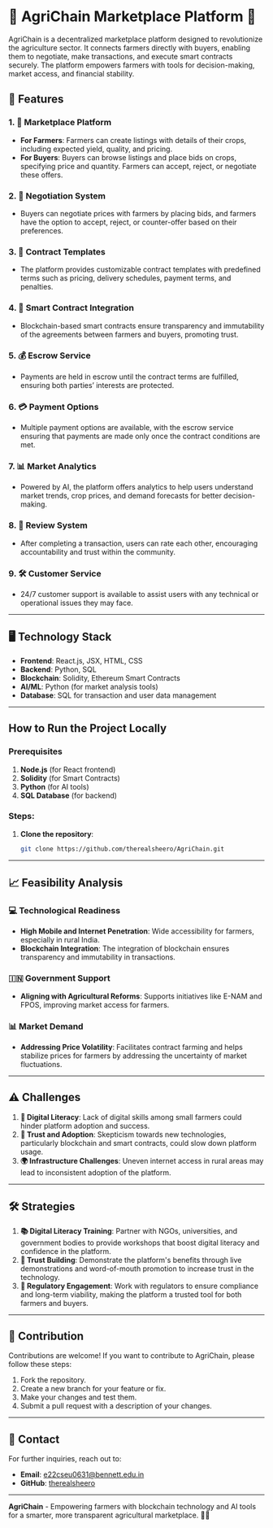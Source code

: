 # 🚜 AgriChain Marketplace Platform 🌱

AgriChain is a decentralized marketplace platform designed to revolutionize the agriculture sector. It connects farmers directly with buyers, enabling them to negotiate, make transactions, and execute smart contracts securely. The platform empowers farmers with tools for decision-making, market access, and financial stability.

## 📌 Features

### 1. **🌾 Marketplace Platform**
   - **For Farmers**: Farmers can create listings with details of their crops, including expected yield, quality, and pricing.
   - **For Buyers**: Buyers can browse listings and place bids on crops, specifying price and quantity. Farmers can accept, reject, or negotiate these offers.

### 2. **💬 Negotiation System**
   - Buyers can negotiate prices with farmers by placing bids, and farmers have the option to accept, reject, or counter-offer based on their preferences.

### 3. **📜 Contract Templates**
   - The platform provides customizable contract templates with predefined terms such as pricing, delivery schedules, payment terms, and penalties.

### 4. **🔗 Smart Contract Integration**
   - Blockchain-based smart contracts ensure transparency and immutability of the agreements between farmers and buyers, promoting trust.

### 5. **💰 Escrow Service**
   - Payments are held in escrow until the contract terms are fulfilled, ensuring both parties’ interests are protected.

### 6. **💳 Payment Options**
   - Multiple payment options are available, with the escrow service ensuring that payments are made only once the contract conditions are met.

### 7. **📊 Market Analytics**
   - Powered by AI, the platform offers analytics to help users understand market trends, crop prices, and demand forecasts for better decision-making.

### 8. **🌟 Review System**
   - After completing a transaction, users can rate each other, encouraging accountability and trust within the community.

### 9. **🛠️ Customer Service**
   - 24/7 customer support is available to assist users with any technical or operational issues they may face.

---

## 🖥️ Technology Stack

- **Frontend**: React.js, JSX, HTML, CSS
- **Backend**: Python, SQL
- **Blockchain**: Solidity, Ethereum Smart Contracts
- **AI/ML**: Python (for market analysis tools)
- **Database**: SQL for transaction and user data management

---

## How to Run the Project Locally

### Prerequisites

1. **Node.js** (for React frontend)
2. **Solidity** (for Smart Contracts)
3. **Python** (for AI tools)
4. **SQL Database** (for backend)

### Steps:

1. **Clone the repository**:
   ```bash
   git clone https://github.com/therealsheero/AgriChain.git

---

## 📈 Feasibility Analysis

### 💻 Technological Readiness
   - **High Mobile and Internet Penetration**: Wide accessibility for farmers, especially in rural India.
   - **Blockchain Integration**: The integration of blockchain ensures transparency and immutability in transactions.

### 🇮🇳 Government Support
   - **Aligning with Agricultural Reforms**: Supports initiatives like E-NAM and FPOS, improving market access for farmers.

### 📊 Market Demand
   - **Addressing Price Volatility**: Facilitates contract farming and helps stabilize prices for farmers by addressing the uncertainty of market fluctuations.

---

## ⚠️ Challenges

1. **📱 Digital Literacy**: Lack of digital skills among small farmers could hinder platform adoption and success.
2. **🤔 Trust and Adoption**: Skepticism towards new technologies, particularly blockchain and smart contracts, could slow down platform usage.
3. **🌍 Infrastructure Challenges**: Uneven internet access in rural areas may lead to inconsistent adoption of the platform.

---

## 🛠️ Strategies

1. **📚 Digital Literacy Training**: Partner with NGOs, universities, and government bodies to provide workshops that boost digital literacy and confidence in the platform.
2. **🤝 Trust Building**: Demonstrate the platform's benefits through live demonstrations and word-of-mouth promotion to increase trust in the technology.
3. **📜 Regulatory Engagement**: Work with regulators to ensure compliance and long-term viability, making the platform a trusted tool for both farmers and buyers.

---

## 📝 Contribution

Contributions are welcome! If you want to contribute to AgriChain, please follow these steps:

1. Fork the repository.
2. Create a new branch for your feature or fix.
3. Make your changes and test them.
4. Submit a pull request with a description of your changes.

---

## 📧 Contact

For further inquiries, reach out to:

- **Email**: e22cseu0631@bennett.edu.in
- **GitHub**: [therealsheero](https://github.com/therealsheero)

---

**AgriChain** - Empowering farmers with blockchain technology and AI tools for a smarter, more transparent agricultural marketplace. 🌱🚜
